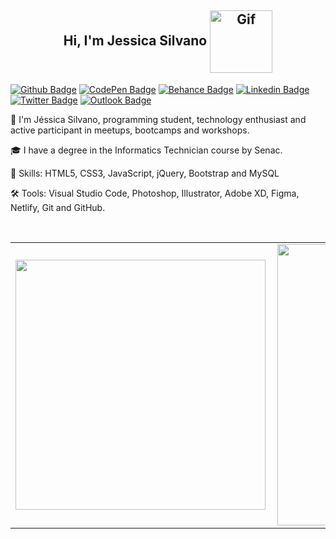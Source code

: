 <h2 align="center"> Hi, I'm Jessica Silvano  <img align="center" alt="Gif" src="https://media.giphy.com/media/dNgK7Ws7y176U/giphy.gif"  width="100"/></h2>

[![Github Badge](https://img.shields.io/badge/-Github-000?style=flat-square&logo=Github&logoColor=white&link=https://github.com/jessicasilvano/)](https://github.com/jessicasilvano/)
[![CodePen Badge](https://img.shields.io/badge/-CodePen-000000?style=flat-square&logo=CodePen&logoColor=white&link=https://codepen.io/jess-silvano)](https://codepen.io/jess-silvano)
[![Behance Badge](https://img.shields.io/badge/-Behance-1769FF?style=flat-square&logo=Behance&logoColor=white&link=https://www.behance.net/jessicasilvano/)](https://github.com/jessicasilvano/)
[![Linkedin Badge](https://img.shields.io/badge/-LinkedIn-blue?style=flat-square&logo=Linkedin&logoColor=white&link=https://github.com/jessicasilvano/)](https://github.com/jessicasilvano/)
[![Twitter Badge](https://img.shields.io/badge/-Twitter-1ca0f1?style=flat-square&labelColor=1ca0f1&logo=twitter&logoColor=white&link=https://twitter.com/jess_silvano)](https://twitter.com/jess_silvano)
[![Outlook Badge](https://img.shields.io/badge/-Email-6633cc?style=flat-square&logo=microsoft%20outlook&logoColor=white&link=mailto:jessicasilvano@outlook.com)](mailto:jessicasilvano@outlook.com)

<p>👩 I'm Jéssica Silvano, programming student, technology enthusiast and active participant in meetups, bootcamps and workshops.</p> 
<p>🎓 I have a degree in the Informatics Technician course by Senac.</p>
<p>🦄 Skills: HTML5, CSS3, JavaScript, jQuery, Bootstrap and MySQL</p>
<p>🛠 Tools: Visual Studio Code, Photoshop, Illustrator, Adobe XD, Figma, Netlify, Git and GitHub.</p>
<!--<p>🦄 Skills: HTML5, CSS3, JavaScript, Sass, Bootstrap, Materialize and UI Design.</p>
<p>💼 Tools: Visual Studio Code, Gulp, PhotoShop, Figma, Netlify, Git and GitHub.</p>
<p>💼 Freelance web developer.</p>
<p>👨‍💻 All of my projects are available at <a href="https://jessicasilvano.github.io/">https://jessicasilvano.github.io/</a></p>
<p>📚 I've been directing my studies in web development and here you will find several projects developed in HTML, CSS, Javascript and jQuery.</p>-->
<!--<p>🌱 I’m currently learning jQuery, Java, MySQL and improving my skills in HTML, CSS and Javascript.</p>-->
<br>
     <div>               
          <center>
               <table>
                    <tr>
                         <td><img width="400px" align="left" src="https://github-readme-stats.vercel.app/api/top-langs/?username=jessicasilvano&hide=html&layout=compact&theme=react" /></td>
                         <td><img width="450px" align="left" src="https://github-readme-stats.vercel.app/api?username=jessicasilvano&theme=react&show_icons=true"/></td>
                    </tr>   
               </table>
          </center>  
     </div> 

<!--
**jessicasilvano/jessicasilvano** is a ✨ _special_ ✨ repository because its `README.md` (this file) appears on your GitHub profile.

Here are some ideas to get you started:

- 🔭 I’m currently working on ...
- 🌱 I’m currently learning ...
- 👯 I’m looking to collaborate on ...
- 🤔 I’m looking for help with ...
- 💬 Ask me about ...
- 📫 How to reach me: ...
- 😄 Pronouns: ...
- ⚡ Fun fact: ...
-->
